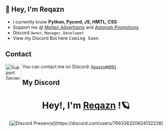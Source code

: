 ## 👋 Hey, I'm Reqazn
- I currently know **Python, Pycord, JS, HMTL, CSS**
- Support me @ [Molten Advertising](https://discord.gg/24yn74t9Yg) and [Astonish Promotions](https://discord.gg/Ev3zWZkCZx)
- Discord `Owner`, `Manager`, `Developer`
- View my Discord Bot here <kbd>Coming Soon</kbd>

## Contact

<img align="left" alt="Support Server" width="50px" src="https://user-images.githubusercontent.com/80853540/152623209-90c948e9-6ddb-47c9-ae6f-29df883272b0.png"/> You can contact me on Discord: [`Reqazn#0001`](https://discord.com/channels/@me/935640234698346586)


## My Discord

<div align="center" dir="auto">
  <h1 dir="auto">
  <a id="" class="anchor" aria-hidden="true" href="#">
    </a>
		 Hey!, I'm 
    <a href="https://discord.gg/Ev3zWZkCZx">Reqazn</a>
  !🪐
  </h1>
  
[![Discord Presence](https://lanyard.cnrad.dev/api/766336320624132226?idleMessage=floating+in+space!)](https://discord.com/users/766336320624132226)
</div>
